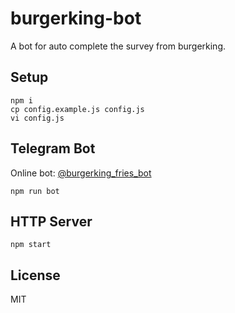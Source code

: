 # burgerking-bot

A bot for auto complete the survey from burgerking.

## Setup

```shell
npm i
cp config.example.js config.js
vi config.js
```

## Telegram Bot

Online bot: [@burgerking_fries_bot](https://t.me/burgerking_fries_bot)

```shell
npm run bot
```

## HTTP Server

```shell
npm start
```

## License

MIT
